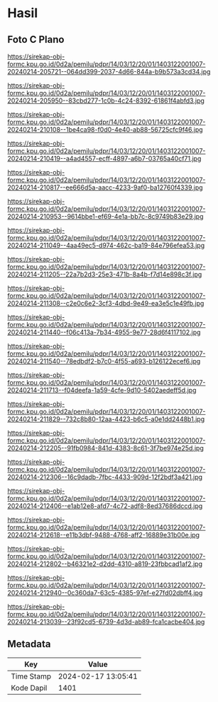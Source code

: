 # Hasil

## Foto C Plano

https://sirekap-obj-formc.kpu.go.id/0d2a/pemilu/pdpr/14/03/12/20/01/1403122001007-20240214-205721--064dd399-2037-4d66-844a-b9b573a3cd34.jpg

https://sirekap-obj-formc.kpu.go.id/0d2a/pemilu/pdpr/14/03/12/20/01/1403122001007-20240214-205950--83cbd277-1c0b-4c24-8392-61861f4abfd3.jpg

https://sirekap-obj-formc.kpu.go.id/0d2a/pemilu/pdpr/14/03/12/20/01/1403122001007-20240214-210108--1be4ca98-f0d0-4e40-ab88-56725cfc9f46.jpg

https://sirekap-obj-formc.kpu.go.id/0d2a/pemilu/pdpr/14/03/12/20/01/1403122001007-20240214-210419--a4ad4557-ecff-4897-a6b7-03765a40cf71.jpg

https://sirekap-obj-formc.kpu.go.id/0d2a/pemilu/pdpr/14/03/12/20/01/1403122001007-20240214-210817--ee666d5a-aacc-4233-9af0-ba12760f4339.jpg

https://sirekap-obj-formc.kpu.go.id/0d2a/pemilu/pdpr/14/03/12/20/01/1403122001007-20240214-210953--9614bbe1-ef69-4e1a-bb7c-8c9749b83e29.jpg

https://sirekap-obj-formc.kpu.go.id/0d2a/pemilu/pdpr/14/03/12/20/01/1403122001007-20240214-211049--4aa49ec5-d974-462c-ba19-84e796efea53.jpg

https://sirekap-obj-formc.kpu.go.id/0d2a/pemilu/pdpr/14/03/12/20/01/1403122001007-20240214-211205--22a7b2d3-25e3-471b-8a4b-f7d14e898c3f.jpg

https://sirekap-obj-formc.kpu.go.id/0d2a/pemilu/pdpr/14/03/12/20/01/1403122001007-20240214-211308--c2e0c6e2-3cf3-4dbd-9e49-ea3e5c1e49fb.jpg

https://sirekap-obj-formc.kpu.go.id/0d2a/pemilu/pdpr/14/03/12/20/01/1403122001007-20240214-211440--f06c413a-7b34-4955-9e77-28d6f4117102.jpg

https://sirekap-obj-formc.kpu.go.id/0d2a/pemilu/pdpr/14/03/12/20/01/1403122001007-20240214-211540--78edbdf2-b7c0-4f55-a693-b126122ecef6.jpg

https://sirekap-obj-formc.kpu.go.id/0d2a/pemilu/pdpr/14/03/12/20/01/1403122001007-20240214-211713--f04deefa-1a59-4cfe-9d10-5402aedeff5d.jpg

https://sirekap-obj-formc.kpu.go.id/0d2a/pemilu/pdpr/14/03/12/20/01/1403122001007-20240214-211829--732c8b80-12aa-4423-b6c5-a0e1dd2448b1.jpg

https://sirekap-obj-formc.kpu.go.id/0d2a/pemilu/pdpr/14/03/12/20/01/1403122001007-20240214-212205--91fb0984-841d-4383-8c61-3f7be974e25d.jpg

https://sirekap-obj-formc.kpu.go.id/0d2a/pemilu/pdpr/14/03/12/20/01/1403122001007-20240214-212306--16c9dadb-7fbc-4433-909d-12f2bdf3a421.jpg

https://sirekap-obj-formc.kpu.go.id/0d2a/pemilu/pdpr/14/03/12/20/01/1403122001007-20240214-212406--e1ab12e8-afd7-4c72-adf8-8ed37686dccd.jpg

https://sirekap-obj-formc.kpu.go.id/0d2a/pemilu/pdpr/14/03/12/20/01/1403122001007-20240214-212618--e11b3dbf-9488-4768-aff2-16889e31b00e.jpg

https://sirekap-obj-formc.kpu.go.id/0d2a/pemilu/pdpr/14/03/12/20/01/1403122001007-20240214-212802--b46321e2-d2dd-4310-a819-23fbbcad1af2.jpg

https://sirekap-obj-formc.kpu.go.id/0d2a/pemilu/pdpr/14/03/12/20/01/1403122001007-20240214-212940--0c360da7-63c5-4385-97ef-e27fd02dbff4.jpg

https://sirekap-obj-formc.kpu.go.id/0d2a/pemilu/pdpr/14/03/12/20/01/1403122001007-20240214-213039--23f92cd5-6739-4d3d-ab89-fca1cacbe404.jpg


## Metadata

| Key        | Value               |
| ---------- | ------------------- |
| Time Stamp | 2024-02-17 13:05:41 |
| Kode Dapil | 1401                |



